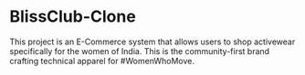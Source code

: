 # BlissClub-Clone
This project is an E-Commerce system that allows users to shop activewear specifically for the women of India. This is the community-first brand crafting technical apparel for #WomenWhoMove.
